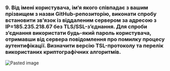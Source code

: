 ### 9. Від імені користувача, ім’я якого співпадає з вашим прізвищем з назви GitHub-репозиторію, виконати спробу встановити зв’язок із віддаленим сервером за адресою з IP=185.235.218.67 без TLS/SSL-з’єднання. Для спроби з’єднання використати будь-який пароль користувача, отримавши від сервера повідомлення про помилку процесу аутентифікації. Визначити версію TSL-протоколу та перелік використаних криптографічних алгоритмів.

![Pasted image](https://github.com/oleksandrblazhko/ai-191-troiak/assets/95746995/c30643fb-9a4b-469f-8e1e-31838e78c50d)
